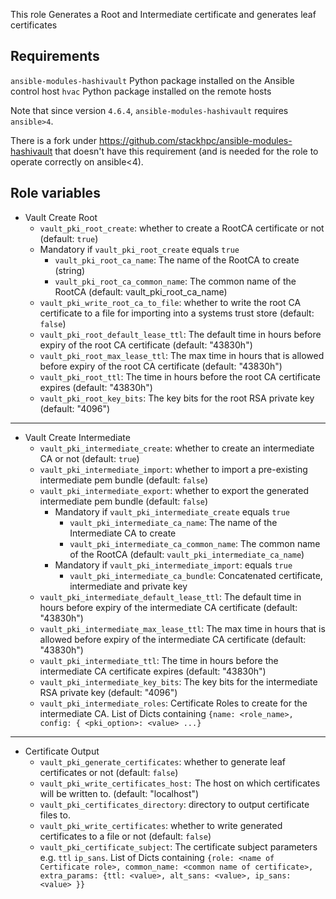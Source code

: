 This role Generates a Root and Intermediate certificate and generates leaf certificates

Requirements
------------

`ansible-modules-hashivault` Python package installed on the Ansible control host
`hvac` Python package installed on the remote hosts

Note that since version `4.6.4`, `ansible-modules-hashivault` requires
`ansible>4`.

There is a fork under https://github.com/stackhpc/ansible-modules-hashivault
that doesn't have this requirement (and is needed for the role to operate
correctly on ansible<4).

Role variables
--------------

* Vault Create Root
    * `vault_pki_root_create`: whether to create a RootCA certificate or not (default: `true`)
    * Mandatory if `vault_pki_root_create` equals `true`
        * `vault_pki_root_ca_name`: The name of the RootCA to create (string)
        * `vault_pki_root_ca_common_name`: The common name of the RootCA (default: vault_pki_root_ca_name)
    * `vault_pki_write_root_ca_to_file`: whether to write the root CA certificate to a file for importing into a systems trust store (default: `false`)
    * `vault_pki_root_default_lease_ttl`: The default time in hours before expiry of the root CA certificate (default: "43830h")
    * `vault_pki_root_max_lease_ttl`: The max time in hours that is allowed before expiry of the root CA certificate (default: "43830h")
    * `vault_pki_root_ttl`: The time in hours before the root CA certificate expires (default: "43830h")
    * `vault_pki_root_key_bits`: The key bits for the root RSA private key (default: "4096")
---
* Vault Create Intermediate
    * `vault_pki_intermediate_create`: whether to create an intermediate CA or not (default: `true`)
    * `vault_pki_intermediate_import`: whether to import a pre-existing intermediate pem bundle (default: `false`)
    * `vault_pki_intermediate_export`: whether to export the generated intermediate pem bundle (default: `false`)
        * Mandatory if `vault_pki_intermediate_create` equals `true`
            * `vault_pki_intermediate_ca_name`: The name of the Intermediate CA to create
            * `vault_pki_intermediate_ca_common_name`:  The common name of the RootCA (default: `vault_pki_intermediate_ca_name`)
        * Mandatory if `vault_pki_intermediate_import`: equals `true`
            * `vault_pki_intermediate_ca_bundle`: Concatenated certificate, intermediate and private key
    * `vault_pki_intermediate_default_lease_ttl`: The default time in hours before expiry of the intermediate CA certificate (default: "43830h")
    * `vault_pki_intermediate_max_lease_ttl`: The max time in hours that is allowed before expiry of the intermediate CA certificate (default: "43830h")
    * `vault_pki_intermediate_ttl`: The time in hours before the intermediate CA certificate expires (default: "43830h")
    * `vault_pki_intermediate_key_bits`: The key bits for the intermediate RSA private key (default: "4096")
    * `vault_pki_intermediate_roles`: Certificate Roles to create for the intermediate CA. List of Dicts containing `{name: <role_name>, config: { <pki_option>: <value> ...}`
---
* Certificate Output
    * `vault_pki_generate_certificates`: whether to generate leaf certificates or not (default: `false`)
    * `vault_pki_write_certificates_host:` The host on which certificates will be written to. (default: "localhost")
    * `vault_pki_certificates_directory`: directory to output certificate files to.
    * `vault_pki_write_certificates`: whether to write generated certificates to a file or not (default: `false`)
    * `vault_pki_certificate_subject`: The certificate subject parameters e.g. `ttl` `ip_sans`. List of Dicts containing `{role: <name of Certificate role>, common_name: <common name of certificate>, extra_params: {ttl: <value>, alt_sans: <value>, ip_sans: <value> }}`

